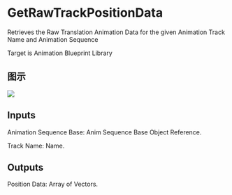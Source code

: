 # GetRawTrackPositionData

Retrieves the Raw Translation Animation Data for the given Animation Track Name and Animation Sequence

Target is Animation Blueprint Library

## 图示

![]($-20221218-17524313.png)

## Inputs

Animation Sequence Base: Anim Sequence Base Object Reference.

Track Name: Name.  

## Outputs

Position Data: Array of Vectors.

